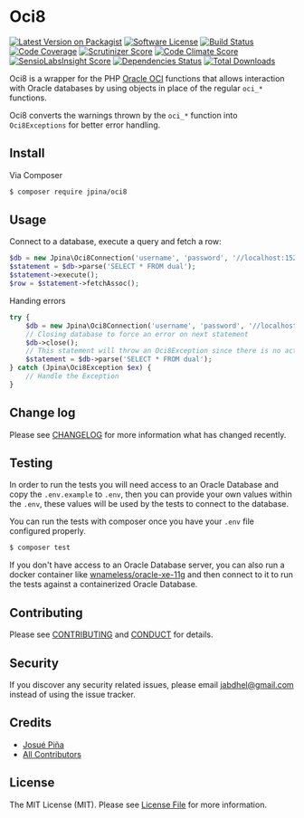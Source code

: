 # Oci8

[![Latest Version on Packagist][ico-version]][link-packagist]
[![Software License][ico-license]](LICENSE.md)
[![Build Status][ico-travis]][link-travis]
[![Code Coverage][ico-coverage]][link-coverage]
[![Scrutinizer Score][ico-scrutinizer]][link-scrutinizer]
[![Code Climate Score][ico-codeclimate]][link-codeclimate]
[![SensioLabsInsight Score][ico-sensiolabsinsight]][link-sensiolabsinsight]
[![Dependencies Status](https://gemnasium.com/jpina/oci8.svg)][ico-dependencies]
[![Total Downloads][ico-downloads]][link-downloads]

Oci8 is a wrapper for the PHP [Oracle OCI](http://php.net/manual/en/book.oci8.php) functions that allows interaction
with Oracle databases by using objects in place of the regular `oci_*` functions.

Oci8 converts the warnings thrown by the `oci_*` function into `Oci8Exceptions` for better error handling.

## Install

Via Composer

``` bash
$ composer require jpina/oci8
```

## Usage

Connect to a database, execute a query and fetch a row:

``` php
$db = new Jpina\Oci8Connection('username', 'password', '//localhost:1521/XE');
$statement = $db->parse('SELECT * FROM dual');
$statement->execute();
$row = $statement->fetchAssoc();
```

Handing errors

```php
try {
    $db = new Jpina\Oci8Connection('username', 'password', '//localhost:1521/XE');
    // Closing database to force an error on next statement
    $db->close();
    // This statement will throw an Oci8Exception since there is no active connection
    $statement = $db->parse('SELECT * FROM dual');
} catch (Jpina\Oci8Exception $ex) {
    // Handle the Exception
}
```

## Change log

Please see [CHANGELOG](CHANGELOG.md) for more information what has changed recently.

## Testing

In order to run the tests you will need access to an Oracle Database and copy the `.env.example` to `.env`, then you
can provide your own values within the `.env`, these values will be used by the tests to connect to the database.

You can run the tests with composer once you have your `.env` file configured properly.

``` bash
$ composer test
```

If you don't have access to an Oracle Database server, you can also run a docker container like
[wnameless/oracle-xe-11g](https://hub.docker.com/r/wnameless/oracle-xe-11g) and then connect to it to run the tests
against a containerized Oracle Database.

## Contributing

Please see [CONTRIBUTING](CONTRIBUTING.md) and [CONDUCT](CONDUCT.md) for details.

## Security

If you discover any security related issues, please email [jabdhel@gmail.com](mailto:jabdhel@gmail.com) instead of
using the issue tracker.

## Credits

- [Josué Piña][link-author]
- [All Contributors][link-contributors]

## License

The MIT License (MIT). Please see [License File](LICENSE.md) for more information.

[ico-version]: https://img.shields.io/packagist/v/jpina/oci8.svg?style=flat-square
[ico-license]: https://img.shields.io/:license-mit-blue.svg
[ico-travis]: https://travis-ci.org/jpina/oci8.svg?branch=master
[ico-coverage]: https://scrutinizer-ci.com/g/jpina/oci8/badges/coverage.png?b=master
[ico-scrutinizer]: https://scrutinizer-ci.com/g/jpina/oci8/badges/quality-score.png?b=master
[ico-codeclimate]: https://codeclimate.com/github/jpina/oci8/badges/gpa.svg
[ico-sensiolabsinsight]: https://insight.sensiolabs.com/projects/8e542895-54fb-42e6-aa59-840b8acc3241/mini.png
[ico-dependencies]: https://gemnasium.com/jpina/oci8
[ico-downloads]: https://img.shields.io/packagist/dt/jpina/oci8.svg?style=flat-square

[link-packagist]: https://packagist.org/packages/jpina/oci8
[link-travis]: https://travis-ci.org/jpina/oci8
[link-coverage]: https://scrutinizer-ci.com/g/jpina/oci8/?branch=master
[link-scrutinizer]: https://scrutinizer-ci.com/g/jpina/oci8/?branch=master
[link-codeclimate]: https://codeclimate.com/github/jpina/oci8
[link-sensiolabsinsight]: https://insight.sensiolabs.com/projects/8e542895-54fb-42e6-aa59-840b8acc3241
[link-downloads]: https://packagist.org/packages/jpina/oci8
[link-author]: https://github.com/jpina
[link-contributors]: https://github.com/jpina/oci8/graphs/contributors
